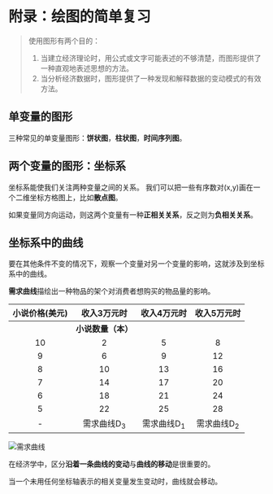 # 附录：绘图的简单复习

> 使用图形有两个目的：
>
> 1. 当建立经济理论时，用公式或文字可能表述的不够清楚，而图形提供了一种直观地表述思想的方法。
> 2. 当分析经济数据时，图形提供了一种发现和解释数据的变动模式的有效方法。

## 单变量的图形

三种常见的单变量图形：**饼状图**，**柱状图**，**时间序列图**。

## 两个变量的图形：坐标系

坐标系能使我们关注两种变量之间的关系。
我们可以把一些有序数对(x,y)画在一个二维坐标方格图上，比如**散点图**。

如果变量同方向运动，则这两个变量有一种**正相关关系**，反之则为**负相关关系**。

## 坐标系中的曲线

要在其他条件不变的情况下，观察一个变量对另一个变量的影响，这就涉及到坐标系中的曲线。

**需求曲线**描绘出一种物品的架个对消费者想购买的物品量的影响。

|小说价格(美元)|收入3万元时|收入4万元时|收入5万元时|
|   :-: |   :-: |   :-: |   :-: |
|       |**小说数量（本）**|      |
|   10  |   2   |   5   |   8   |
|   9   |   6   |   9   |   12  |
|   8   |   10  |   13  |   16  |
|   7   |  14   |   17  |   20  |
|   6   |   18  |   21  |   24  |
|   5   |   22  |   25  |   28  |
|-|需求曲线D<sub>3</sub>|需求曲线D<sub>1</sub>|需求曲线D<sub>2</sub>|

![需求曲线](https://s1.ax1x.com/2020/07/20/U4mpD0.jpg)

在经济学中，区分**沿着一条曲线的变动**与**曲线的移动**是很重要的。

当一个未用任何坐标轴表示的相关变量发生变动时，曲线就会移动。